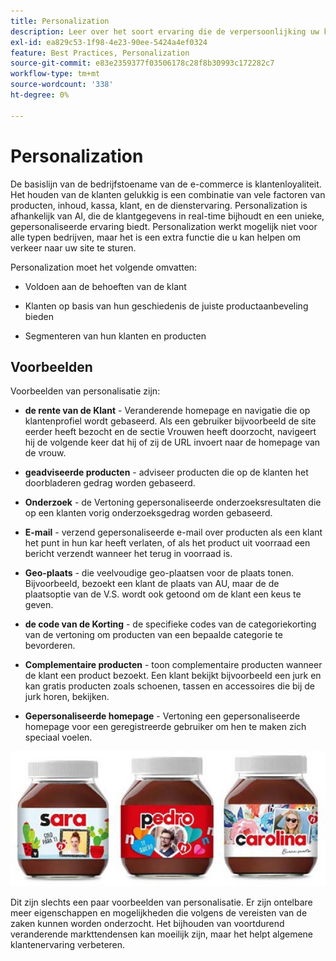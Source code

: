 ```yaml
---
title: Personalization
description: Leer over het soort ervaring die de verpersoonlijking uw klanten zou moeten verstrekken.
exl-id: ea829c53-1f98-4e23-90ee-5424a4ef0324
feature: Best Practices, Personalization
source-git-commit: e83e2359377f03506178c28f8b30993c172282c7
workflow-type: tm+mt
source-wordcount: '338'
ht-degree: 0%

---
```


# Personalization

De basislijn van de bedrijfstoename van de e-commerce is klantenloyaliteit. Het houden van de klanten gelukkig is een combinatie van vele factoren van producten, inhoud, kassa, klant, en de dienstervaring. Personalization is afhankelijk van AI, die de klantgegevens in real-time bijhoudt en een unieke, gepersonaliseerde ervaring biedt. Personalization werkt mogelijk niet voor alle typen bedrijven, maar het is een extra functie die u kan helpen om verkeer naar uw site te sturen.

Personalization moet het volgende omvatten:

- Voldoen aan de behoeften van de klant

- Klanten op basis van hun geschiedenis de juiste productaanbeveling bieden

- Segmenteren van hun klanten en producten

## Voorbeelden

Voorbeelden van personalisatie zijn:

- **de rente van de Klant** - Veranderende homepage en navigatie die op klantenprofiel wordt gebaseerd. Als een gebruiker bijvoorbeeld de site eerder heeft bezocht en de sectie Vrouwen heeft doorzocht, navigeert hij de volgende keer dat hij of zij de URL invoert naar de homepage van de vrouw.

- **geadviseerde producten** - adviseer producten die op de klanten het doorbladeren gedrag worden gebaseerd.

- **Onderzoek** - de Vertoning gepersonaliseerde onderzoeksresultaten die op een klanten vorig onderzoeksgedrag worden gebaseerd.

- **E-mail** - verzend gepersonaliseerde e-mail over producten als een klant het punt in hun kar heeft verlaten, of als het product uit voorraad een bericht verzendt wanneer het terug in voorraad is.

- **Geo-plaats** - die veelvoudige geo-plaatsen voor de plaats tonen. Bijvoorbeeld, bezoekt een klant de plaats van AU, maar de de plaatsoptie van de V.S. wordt ook getoond om de klant een keus te geven.

- **de code van de Korting** - de specifieke codes van de categoriekorting van de vertoning om producten van een bepaalde categorie te bevorderen.

- **Complementaire producten** - toon complementaire producten wanneer de klant een product bezoekt. Een klant bekijkt bijvoorbeeld een jurk en kan gratis producten zoals schoenen, tassen en accessoires die bij de jurk horen, bekijken.

- **Gepersonaliseerde homepage** - Vertoning een gepersonaliseerde homepage voor een geregistreerde gebruiker om hen te maken zich speciaal voelen.

![ Voorbeeld van gepersonaliseerde producten ](../../assets/playbooks/personalization-example.png)

Dit zijn slechts een paar voorbeelden van personalisatie. Er zijn ontelbare meer eigenschappen en mogelijkheden die volgens de vereisten van de zaken kunnen worden onderzocht. Het bijhouden van voortdurend veranderende markttendensen kan moeilijk zijn, maar het helpt algemene klantenervaring verbeteren.
